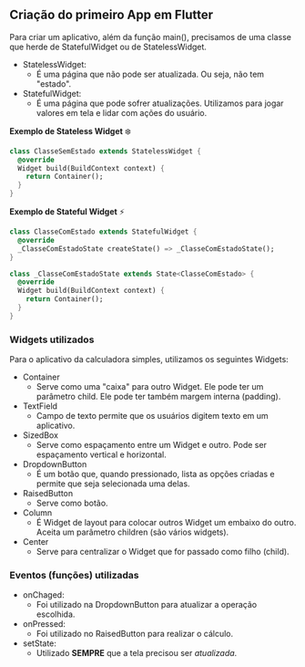 ## Criação do primeiro App em Flutter

Para criar um aplicativo, além da função main(), precisamos de uma classe que herde de StatefulWidget ou de StatelessWidget.
 - StatelessWidget:
   - É uma página que não pode ser atualizada. Ou seja, não tem "estado".
 - StatefulWidget:
   - É uma página que pode sofrer atualizações. Utilizamos para jogar valores em tela e lidar com ações do usuário.

**Exemplo de Stateless Widget** :snowflake:
```dart
class ClasseSemEstado extends StatelessWidget {
  @override
  Widget build(BuildContext context) {
    return Container();
  }
}
```

**Exemplo de Stateful Widget** :zap:
```dart
class ClasseComEstado extends StatefulWidget {
  @override
  _ClasseComEstadoState createState() => _ClasseComEstadoState();
}

class _ClasseComEstadoState extends State<ClasseComEstado> {
  @override
  Widget build(BuildContext context) {
    return Container();
  }
}
```

### Widgets utilizados

Para o aplicativo da calculadora simples, utilizamos os seguintes Widgets:
 - Container
   - Serve como uma "caixa" para outro Widget. Ele pode ter um parâmetro child. Ele pode ter também margem interna (padding).
 - TextField
   - Campo de texto permite que os usuários digitem texto em um aplicativo.
 - SizedBox
   - Serve como espaçamento entre um Widget e outro. Pode ser espaçamento vertical e horizontal.
 - DropdownButton
   - É um botão que, quando pressionado, lista as opções criadas e permite que seja selecionada uma delas.
 - RaisedButton
   - Serve como botão.
 - Column
   - É Widget de layout para colocar outros Widget um embaixo do outro. Aceita um parâmetro children (são vários widgets).
 - Center
   - Serve para centralizar o Widget que for passado como filho (child).
   
### Eventos (funções) utilizadas

 - onChaged:
   - Foi utilizado na DropdownButton para atualizar a operação escolhida.
 - onPressed:
   - Foi utilizado no RaisedButton para realizar o cálculo.
 - setState:
   - Utilizado **SEMPRE** que a tela precisou ser *atualizada*.
   
